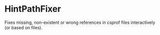 # HintPathFixer
Fixes missing, non-existent or wrong references in csprof files interactively (or based on files).

